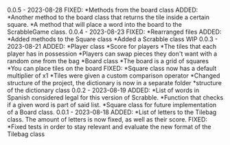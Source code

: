 0.0.5 - 2023-08-28
FIXED:
*Methods from the board class
ADDED:
*Another method to the board class that returns the tile inside a certain square.
*A method that will place a word into the board to the ScrabbleGame class.
0.0.4 - 2023-08-23
FIXED:
*Rearranged files
ADDED:
*Added methods to the Square class
*Added a Scrabble class WIP
0.0.3 - 2023-08-21
ADDED:
*Player class
*Score for players
*The tiles that each player has in possession
*Players can swap pieces they don't want with a random one from the bag
*Board class 
*The board is a grid of squares
*You can place tiles on the board
FIXED:
*Square class now has a default multiplier of x1
*Tiles were given a custom comparison operator
*Changed structure of the project, the dictionary is now in a separate folder
*structure of the dictionary class
0.0.2 - 2023-08-19
ADDED:
*List of words in Spanish considered legal for this version of Scrabble. 
*Function that checks if a given word is part of said list.
*Square class for future implementation of a Board class.
0.0.1 - 2023-08-18
ADDED:
*List of letters to the Tilebag class. The amount of letters is now fixed, as well as their score.
FIXED:
*Fixed tests in order to stay relevant and evaluate the new format of the Tilebag class
